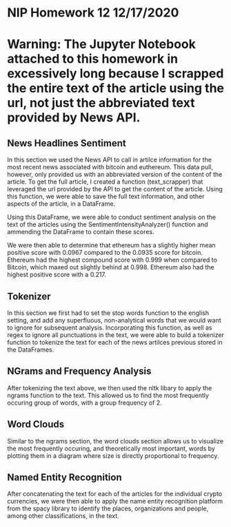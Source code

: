 # NlP Homework 12 12/17/2020

# Warning: The Jupyter Notebook attached to this homework in excessively long because I scrapped the entire text of the article using the url, not just the abbreviated text provided by News API.

## News Headlines Sentiment

In this section we used the News API to call in artilce information for the most recent news associated with bitcoin and euthereum. This data pull, however, only provided us with an abbreviated version of the content of the article. To get the full article, I created a function (text_scrapper) that leveraged the url provided by the API to get the content of the article. Using this function, we were able to save the full text information, and other aspects of the article, in a DataFrame. 

Using this DataFrame, we were able to conduct sentiment analysis on the text of the articles using the SentimentIntensityAnalyzer() function and ammending the DataFrame to contain these scores. 

We were then able to determine that ethereum has a slightly higher mean positive score with 0.0967 compared to the 0.0935 score for bitcoin. Ethereum had the highest compound score with 0.999 when compared to Bitcoin, which maxed out slightly behind at 0.998. Ethereum also had the highest positive score with a 0.217.

## Tokenizer

In this section we first had to set the stop words function to the english setting, and add any superfluous, non-analytical words that we would want to ignore for subsequent analysis. Incorporating this function, as well as regex to ignore all punctuations in the text, we were able to build a tokenizer function to tokenize the text for each of the news artilces previous stored in the DataFrames. 

## NGrams and Frequency Analysis

After tokenizing the text above, we then used the nltk libary to apply the ngrams function to the text. This allowed us to find the most frequently occuring group of words, with a group frequency of 2. 

## Word Clouds

Similar to the ngrams section, the word clouds section allows us to visualize the most frequently occuring, and theoretically most important, words by plotting them in a diagram where size is directly proportional to frequency. 

## Named Entity Recognition

After concatenating the text for each of the articles for the individual crypto currencies, we were then able to apply the name entity recognition platform from the spacy library to identify the places, organizations and people, among other classifications, in the text.

